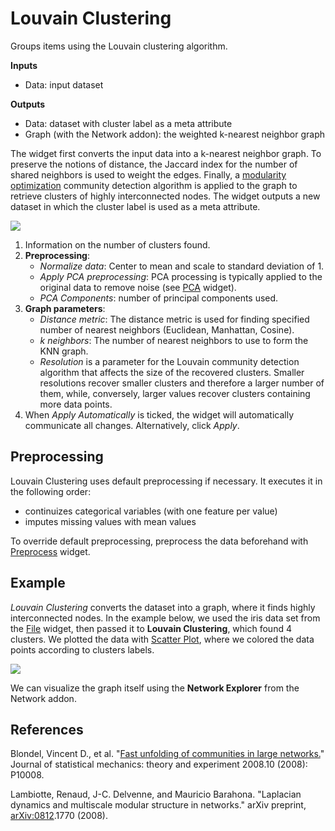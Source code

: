 Louvain Clustering
==================

Groups items using the Louvain clustering algorithm.

**Inputs**

- Data: input dataset

**Outputs**

- Data: dataset with cluster label as a meta attribute
- Graph (with the Network addon): the weighted k-nearest neighbor graph

The widget first converts the input data into a k-nearest neighbor graph. To preserve the notions of distance, the Jaccard index for the number of shared neighbors is used to weight the edges. Finally, a [modularity optimization](https://en.wikipedia.org/wiki/Louvain_Modularity) community detection algorithm is applied to the graph to retrieve clusters of highly interconnected nodes. The widget outputs a new dataset in which the cluster label is used as a meta attribute.

![](images/LouvainClustering.png)

1. Information on the number of clusters found.
2. **Preprocessing**:
   - *Normalize data*: Center to mean and scale to standard deviation of 1.
   - *Apply PCA preprocessing*: PCA processing is typically applied to the original data to remove noise (see [PCA](PCA.md) widget).
   - *PCA Components*: number of principal components used.
3. **Graph parameters**:
   - *Distance metric*: The distance metric is used for finding specified number of nearest neighbors (Euclidean, Manhattan, Cosine).
   - *k neighbors*: The number of nearest neighbors to use to form the KNN graph.
   - *Resolution* is a parameter for the Louvain community detection algorithm that affects the size of the recovered clusters. Smaller resolutions recover smaller clusters and therefore a larger number of them, while, conversely, larger values recover clusters containing more data points.
4. When *Apply Automatically* is ticked, the widget will automatically communicate all changes. Alternatively, click *Apply*.

Preprocessing
-------------

Louvain Clustering uses default preprocessing if necessary. It executes it in the following order:

- continuizes categorical variables (with one feature per value)
- imputes missing values with mean values

To override default preprocessing, preprocess the data beforehand with [Preprocess](../data/preprocess.md) widget.

Example
-------

*Louvain Clustering* converts the dataset into a graph, where it finds highly interconnected nodes. In the example below, we used the iris data set from the [File](../data/file.md) widget, then passed it to **Louvain Clustering**, which found 4 clusters. We plotted the data with [Scatter Plot](../visualize/scatterplot.md), where we colored the data points according to clusters labels.

![](images/LouvainClustering-Example.png)

We can visualize the graph itself using the **Network Explorer** from the Network addon.

References
----------

Blondel, Vincent D., et al. "[Fast unfolding of communities in large networks.](https://arxiv.org/abs/0803.0476)" Journal of statistical mechanics: theory and experiment 2008.10 (2008): P10008.

Lambiotte, Renaud, J-C. Delvenne, and Mauricio Barahona. "Laplacian dynamics and multiscale modular structure in networks." arXiv preprint, [arXiv:0812](https://arxiv.org/abs/0812.1770).1770 (2008).
